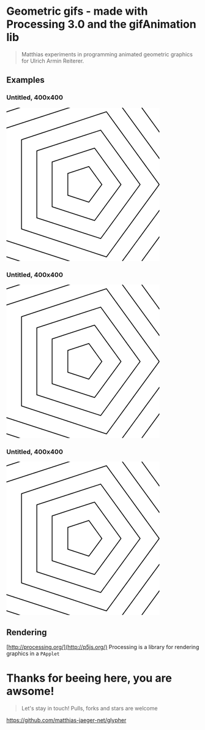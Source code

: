 # Geometric gifs - made with Processing 3.0 and the gifAnimation lib  
> Matthias experiments in programming animated geometric graphics for Ulrich Armin Reiterer.

## Examples

### Untitled, 400x400
![example](rendered/export.gif)

### Untitled, 400x400
![example](rendered/export.gif)

### Untitled, 400x400
![example](rendered/export.gif)

## Rendering
[http://processing.org/](http://p5js.org/)
Processing is a library for rendering graphics in a `PApplet`

# Thanks for beeing here, you are awsome!
> Let's stay in touch! Pulls, forks and stars are welcome

https://github.com/matthias-jaeger-net/glypher
